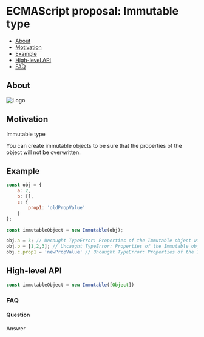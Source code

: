 # ECMAScript proposal: Immutable type
- [About](#about-me)
- [Motivation](#motivation)
- [Example](#example)
- [High-level API](#high-level-api)
- [FAQ](#faq)

## About

![Logo](https://hsto.org/files/40b/823/ade/40b823ade9a644bf8be0c6992d164da0.png)

## Motivation

Immutable type

You can create immutable objects to be sure that the properties of the object will not be overwritten.

## Example 

```js
const obj = {
	a: 2,
	b: [],
	c: {
		prop1: 'oldPropValue'
	}
};

const immutableObject = new Immutable(obj);

obj.a = 3; // Uncaught TypeError: Properties of the Immutable object will not be overwritten.
obj.b = [1,2,3]; // Uncaught TypeError: Properties of the Immutable object will not be overwritten.
obj.c.prop1 = 'newPropValue' // Uncaught TypeError: Properties of the Immutable object will not be overwritten.

```

## High-level API

```js
const immutableObject = new Immutable([Object])
```

### FAQ
#### Question

Answer
